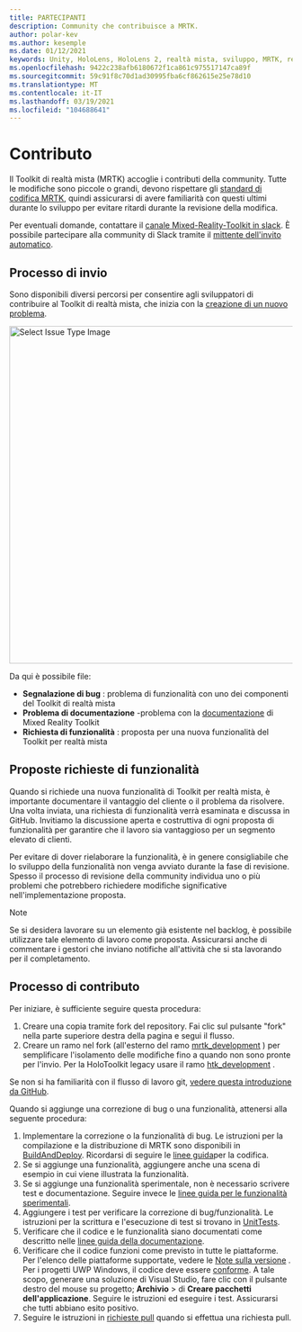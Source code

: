 ```yaml
---
title: PARTECIPANTI
description: Community che contribuisce a MRTK.
author: polar-kev
ms.author: kesemple
ms.date: 01/12/2021
keywords: Unity, HoloLens, HoloLens 2, realtà mista, sviluppo, MRTK, report sui bug,
ms.openlocfilehash: 9422c238afb6180672f1ca861c975517147ca89f
ms.sourcegitcommit: 59c91f8c70d1ad30995fba6cf862615e25e78d10
ms.translationtype: MT
ms.contentlocale: it-IT
ms.lasthandoff: 03/19/2021
ms.locfileid: "104688641"
---
```

# <a name="contributing"></a>Contributo

Il Toolkit di realtà mista (MRTK) accoglie i contributi della community. Tutte le modifiche sono piccole o grandi, devono rispettare gli [standard di codifica MRTK](CodingGuidelines.md), quindi assicurarsi di avere familiarità con questi ultimi durante lo sviluppo per evitare ritardi durante la revisione della modifica.

Per eventuali domande, contattare il [canale Mixed-Reality-Toolkit in slack](https://holodevelopers.slack.com/messages/C2H4HT858).
È possibile partecipare alla community di Slack tramite il [mittente dell'invito automatico](https://holodevelopersslack.azurewebsites.net/).

## <a name="submission-process"></a>Processo di invio

Sono disponibili diversi percorsi per consentire agli sviluppatori di contribuire al Toolkit di realtà mista, che inizia con la [creazione di un nuovo problema](https://github.com/Microsoft/MixedRealityToolkit-Unity/issues/new/choose).

<img src="../features/images/contributing/SelectIssueType.png" width="600" alt="Select Issue Type Image">

Da qui è possibile file:

- **Segnalazione di bug** : problema di funzionalità con uno dei componenti del Toolkit di realtà mista
- **Problema di documentazione** -problema con la [documentazione](https://microsoft.github.io/MixedRealityToolkit-Unity) di Mixed Reality Toolkit
- **Richiesta di funzionalità** : proposta per una nuova funzionalità del Toolkit per realtà mista

## <a name="proposing-feature-requests"></a>Proposte richieste di funzionalità

Quando si richiede una nuova funzionalità di Toolkit per realtà mista, è importante documentare il vantaggio del cliente o il problema da risolvere. Una volta inviata, una richiesta di funzionalità verrà esaminata e discussa in GitHub. Invitiamo la discussione aperta e costruttiva di ogni proposta di funzionalità per garantire che il lavoro sia vantaggioso per un segmento elevato di clienti.

Per evitare di dover rielaborare la funzionalità, è in genere consigliabile che lo sviluppo della funzionalità non venga avviato durante la fase di revisione. Spesso il processo di revisione della community individua uno o più problemi che potrebbero richiedere modifiche significative nell'implementazione proposta.

> [!NOTE]
> Se si desidera lavorare su un elemento già esistente nel backlog, è possibile utilizzare tale elemento di lavoro come proposta. Assicurarsi anche di commentare i gestori che inviano notifiche all'attività che si sta lavorando per il completamento.

## <a name="contribution-process"></a>Processo di contributo

Per iniziare, è sufficiente seguire questa procedura:

1. Creare una copia tramite fork del repository. Fai clic sul pulsante "fork" nella parte superiore destra della pagina e segui il flusso.
1. Creare un ramo nel fork (all'esterno del ramo [mrtk_development](https://github.com/microsoft/mixedrealitytoolkit-unity/tree/mrtk_development) ) per semplificare l'isolamento delle modifiche fino a quando non sono pronte per l'invio. Per la HoloToolkit legacy usare il ramo [htk_development](https://github.com/Microsoft/MixedRealityToolkit-Unity/tree/htk_development) .

Se non si ha familiarità con il flusso di lavoro git, [vedere questa introduzione da GitHub](https://guides.github.com/activities/hello-world/).

Quando si aggiunge una correzione di bug o una funzionalità, attenersi alla seguente procedura:

1. Implementare la correzione o la funzionalità di bug. Le istruzioni per la compilazione e la distribuzione di MRTK sono disponibili in [BuildAndDeploy](../updates-deployment/BuildAndDeploy.md). Ricordarsi di seguire le [linee guida](CodingGuidelines.md)per la codifica.
1. Se si aggiunge una funzionalità, aggiungere anche una scena di esempio in cui viene illustrata la funzionalità.
1. Se si aggiunge una funzionalità sperimentale, non è necessario scrivere test e documentazione. Seguire invece le [linee guida per le funzionalità sperimentali](ExperimentalFeatures.md).
1. Aggiungere i test per verificare la correzione di bug/funzionalità. Le istruzioni per la scrittura e l'esecuzione di test si trovano in [UnitTests](UnitTests.md).
1. Verificare che il codice e le funzionalità siano documentati come descritto nelle [linee guida della documentazione](DocumentationGuide.md).
1. Verificare che il codice funzioni come previsto in tutte le piattaforme. Per l'elenco delle piattaforme supportate, vedere le [Note sulla versione](../packages-releases/ReleaseNotes.md) . Per i progetti UWP Windows, il codice deve essere [conforme](https://developer.microsoft.com/windows/develop/app-certification-kit). A tale scopo, generare una soluzione di Visual Studio, fare clic con il pulsante destro del mouse su progetto; **Archivio**  >  di **Creare pacchetti dell'applicazione**. Seguire le istruzioni ed eseguire i test. Assicurarsi che tutti abbiano esito positivo.
1. Seguire le istruzioni in [richieste pull](PullRequests.md) quando si effettua una richiesta pull.
